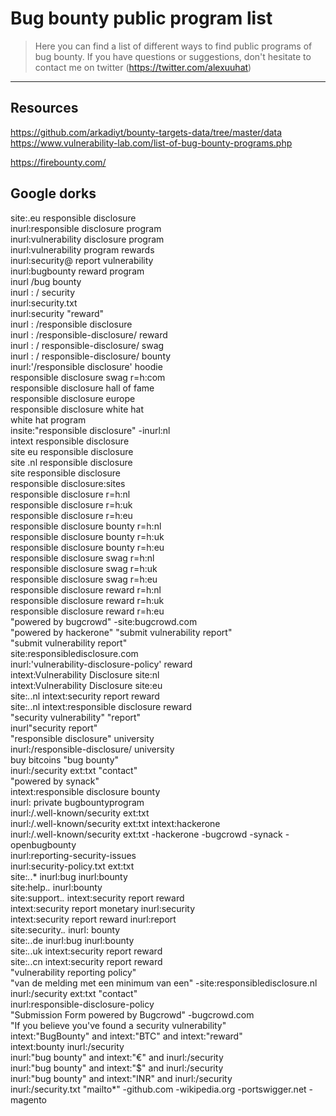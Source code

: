 # Bug bounty public program list  
> Here you can find a list of different ways to find public programs of bug bounty.
If you have questions or suggestions, don't hesitate to contact me on twitter (https://twitter.com/alexuuhat)  

***

## Resources  
https://github.com/arkadiyt/bounty-targets-data/tree/master/data  
https://www.vulnerability-lab.com/list-of-bug-bounty-programs.php

https://firebounty.com/


## Google dorks  
site:.eu responsible disclosure  
inurl:responsible disclosure program  
inurl:vulnerability disclosure program  
inurl:vulnerability program rewards  
inurl:security@ report vulnerability  
inurl:bugbounty reward program  
inurl /bug bounty  
inurl : / security  
inurl:security.txt  
inurl:security "reward"  
inurl : /responsible disclosure  
inurl : /responsible-disclosure/ reward  
inurl : / responsible-disclosure/ swag  
inurl : / responsible-disclosure/ bounty  
inurl:'/responsible disclosure' hoodie  
responsible disclosure swag r=h:com  
responsible disclosure hall of fame  
responsible disclosure europe  
responsible disclosure white hat  
white hat program  
insite:"responsible disclosure" -inurl:nl  
intext responsible disclosure  
site eu responsible disclosure  
site .nl responsible disclosure  
site responsible disclosure  
responsible disclosure:sites  
responsible disclosure r=h:nl  
responsible disclosure r=h:uk  
responsible disclosure r=h:eu  
responsible disclosure bounty r=h:nl  
responsible disclosure bounty r=h:uk  
responsible disclosure bounty r=h:eu  
responsible disclosure swag r=h:nl  
responsible disclosure swag r=h:uk  
responsible disclosure swag r=h:eu  
responsible disclosure reward r=h:nl  
responsible disclosure reward r=h:uk  
responsible disclosure reward r=h:eu  
"powered by bugcrowd" -site:bugcrowd.com  
"powered by hackerone" "submit vulnerability report"  
"submit vulnerability report"  
site:responsibledisclosure.com  
inurl:'vulnerability-disclosure-policy' reward  
intext:Vulnerability Disclosure site:nl  
intext:Vulnerability Disclosure site:eu  
site:*.*.nl intext:security report reward  
site:*.*.nl intext:responsible disclosure reward  
"security vulnerability" "report"  
inurl"security report"  
"responsible disclosure" university  
inurl:/responsible-disclosure/ university  
buy bitcoins "bug bounty"  
inurl:/security ext:txt "contact"  
"powered by synack"  
intext:responsible disclosure bounty  
inurl: private bugbountyprogram  
inurl:/.well-known/security ext:txt  
inurl:/.well-known/security ext:txt intext:hackerone  
inurl:/.well-known/security ext:txt -hackerone -bugcrowd -synack -openbugbounty  
inurl:reporting-security-issues  
inurl:security-policy.txt ext:txt  
site:*.*.* inurl:bug inurl:bounty  
site:help.*.* inurl:bounty  
site:support.*.* intext:security report reward  
intext:security report monetary inurl:security   
intext:security report reward inurl:report  
site:security.*.* inurl: bounty  
site:*.*.de inurl:bug inurl:bounty  
site:*.*.uk intext:security report reward  
site:*.*.cn intext:security report reward  
"vulnerability reporting policy"  
"van de melding met een minimum van een" -site:responsibledisclosure.nl  
inurl:/security ext:txt "contact"  
inurl:responsible-disclosure-policy  
"Submission Form powered by Bugcrowd" -bugcrowd.com  
"If you believe you've found a security vulnerability"  
intext:"BugBounty" and intext:"BTC" and intext:"reward"  
intext:bounty inurl:/security  
inurl:"bug bounty" and intext:"€" and inurl:/security  
inurl:"bug bounty" and intext:"$" and inurl:/security  
inurl:"bug bounty" and intext:"INR" and inurl:/security  
inurl:/security.txt "mailto*" -github.com  -wikipedia.org -portswigger.net -magento  

 

